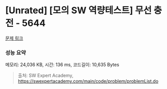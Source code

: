 # [Unrated] [모의 SW 역량테스트] 무선 충전 - 5644 

[문제 링크](https://swexpertacademy.com/main/code/problem/problemDetail.do?contestProbId=AWXRDL1aeugDFAUo) 

### 성능 요약

메모리: 24,036 KB, 시간: 136 ms, 코드길이: 10,635 Bytes



> 출처: SW Expert Academy, https://swexpertacademy.com/main/code/problem/problemList.do
